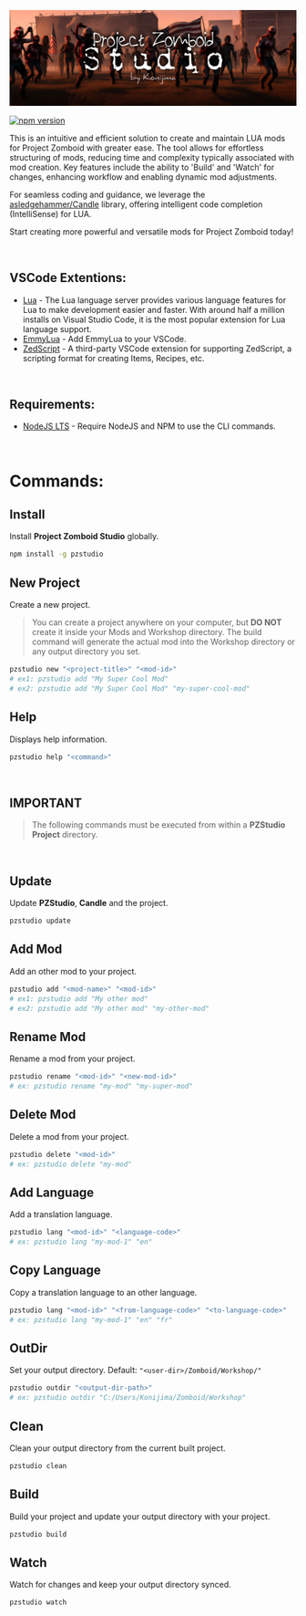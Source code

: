 ![Banner](https://github.com/Konijima/project-zomboid-studio/blob/master/.images/pzstudio-banner.png?raw=true)

[![npm version](https://badge.fury.io/js/pzstudio.svg)](https://badge.fury.io/js/pzstudio)

This is an intuitive and efficient solution to create and maintain LUA mods for Project Zomboid with greater ease. The tool allows for effortless structuring of mods, reducing time and complexity typically associated with mod creation. Key features include the ability to 'Build' and 'Watch' for changes, enhancing workflow and enabling dynamic mod adjustments.

For seamless coding and guidance, we leverage the [asledgehammer/Candle](https://github.com/asledgehammer/Candle) library, offering intelligent code completion (IntelliSense) for LUA.

Start creating more powerful and versatile mods for Project Zomboid today!

<br>

## VSCode Extentions:
- [Lua](https://marketplace.visualstudio.com/items?itemName=sumneko.lua) - The Lua language server provides various language features for Lua to make development easier and faster. With around half a million installs on Visual Studio Code, it is the most popular extension for Lua language support. 
- [EmmyLua](https://marketplace.visualstudio.com/items?itemName=tangzx.emmylua) - Add EmmyLua to your VSCode.
- [ZedScript](https://marketplace.visualstudio.com/items?itemName=asledgehammer.zedscript-vscode) - A third-party VSCode extension for supporting ZedScript, a scripting format for creating Items, Recipes, etc.

<br>

## Requirements:
- [NodeJS LTS](https://nodejs.org/en) - Require NodeJS and NPM to use the CLI commands.

<br>

# Commands:

## Install
Install **Project Zomboid Studio** globally.
```bash
npm install -g pzstudio
```

## New Project
Create a new project.
> You can create a project anywhere on your computer, but **DO NOT** create it inside your Mods and Workshop directory. The build command will generate the actual mod into the Workshop directory or any output directory you set.
```bash
pzstudio new "<project-title>" "<mod-id>"
# ex1: pzstudio add "My Super Cool Mod"
# ex2: pzstudio add "My Super Cool Mod" "my-super-cool-mod"
```

## Help
Displays help information.
```bash
pzstudio help "<command>"
```

<br>

## **IMPORTANT**  
> The following commands must be executed from within a **PZStudio Project** directory.

<br>

## Update
Update **PZStudio**, **Candle** and the project.
```bash
pzstudio update
```

## Add Mod
Add an other mod to your project.
```bash
pzstudio add "<mod-name>" "<mod-id>"
# ex1: pzstudio add "My other mod"
# ex2: pzstudio add "My other mod" "my-other-mod"
```

## Rename Mod
Rename a mod from your project.
```bash
pzstudio rename "<mod-id>" "<new-mod-id>"
# ex: pzstudio rename "my-mod" "my-super-mod"
```

## Delete Mod
Delete a mod from your project.
```bash
pzstudio delete "<mod-id>"
# ex: pzstudio delete "my-mod"
```

## Add Language
Add a translation language.
```bash
pzstudio lang "<mod-id>" "<language-code>"
# ex: pzstudio lang "my-mod-1" "en"
```

## Copy Language
Copy a translation language to an other language.
```bash
pzstudio lang "<mod-id>" "<from-language-code>" "<to-language-code>"
# ex: pzstudio lang "my-mod-1" "en" "fr"
```

## OutDir
Set your output directory. Default: `"<user-dir>/Zomboid/Workshop/"`
```bash
pzstudio outdir "<output-dir-path>"
# ex: pzstudio outdir "C:/Users/Konijima/Zomboid/Workshop"
```

## Clean
Clean your output directory from the current built project.
```bash
pzstudio clean
```

## Build
Build your project and update your output directory with your project.
```bash
pzstudio build
```

## Watch
Watch for changes and keep your output directory synced.
```bash
pzstudio watch
```
